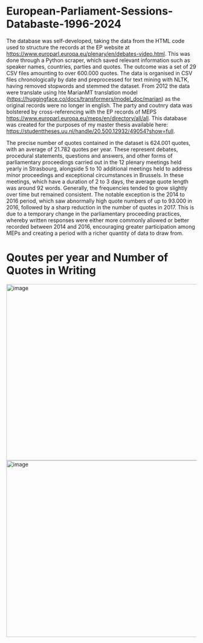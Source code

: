 # European-Parliament-Sessions-Databaste-1996-2024

The database was self-developed, taking the data from the HTML code used to structure the records at the EP website at https://www.europarl.europa.eu/plenary/en/debates-video.html. This was done through a Python scraper, which saved relevant information such as speaker names, countries, parties and quotes. The outcome was a set of 29 CSV files amounting to over 600.000 quotes. The data is organised in CSV files chronologically by date and preprocessed for text mining with NLTK, having removed stopwords and stemmed the dataset. From 2012 the data were translate using hte MarianMT translation model (https://huggingface.co/docs/transformers/model_doc/marian) as the original records were no longer in english. The party and coutnry data was bolstered by cross-referencing with the EP records of MEPS https://www.europarl.europa.eu/meps/en/directory/all/all. This database was created for the purposes of my master thesis available here: https://studenttheses.uu.nl/handle/20.500.12932/49054?show=full. 

The precise number of quotes contained in the dataset is 624.001 quotes, with an average of 21.782 quotes per year. These represent debates, procedural statements, questions and answers, and other forms of parliamentary proceedings carried out in the 12 plenary meetings held yearly in Strasbourg, alongside 5 to 10 additional meetings held to address minor proceedings and exceptional circumstances in Brussels. In these meetings, which have a duration of 2 to 3 days, the average quote length was around 92 words. Generally, the frequencies tended to grow slightly over time but remained consistent. The notable exception is the 2014 to 2016 period, which saw abnormally high quote numbers of up to 93.000 in 2016, followed by a sharp reduction in the number of quotes in 2017. This is due to a temporary change in the parliamentary proceeding practices, whereby written responses were either more commonly allowed or better recorded between 2014 and 2016, encouraging greater participation among MEPs and creating a period with a richer quantity of data to draw from.

# Qoutes per year and Number of Quotes in Writing
<img width="940" height="465" alt="image" src="https://github.com/user-attachments/assets/d60a33b8-2bb3-458d-a4a4-c8241f96d1d4" />
<img width="940" height="466" alt="image" src="https://github.com/user-attachments/assets/6deefcb4-31a3-4fcb-b28d-dd5278c9e46a" />
